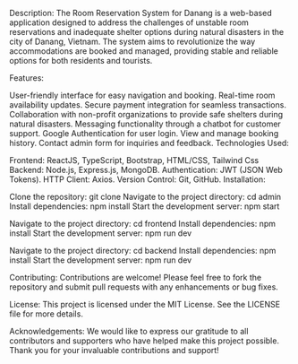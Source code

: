 Description:
The Room Reservation System for Danang is a web-based application designed to address the challenges of unstable room reservations and inadequate shelter options during natural disasters in the city of Danang, Vietnam. The system aims to revolutionize the way accommodations are booked and managed, providing stable and reliable options for both residents and tourists.

Features:

User-friendly interface for easy navigation and booking.
Real-time room availability updates.
Secure payment integration for seamless transactions.
Collaboration with non-profit organizations to provide safe shelters during natural disasters.
Messaging functionality through a chatbot for customer support.
Google Authentication for user login.
View and manage booking history.
Contact admin form for inquiries and feedback.
Technologies Used:

Frontend: ReactJS, TypeScript, Bootstrap, HTML/CSS, Tailwind Css
Backend: Node.js, Express.js, MongoDB.
Authentication: JWT (JSON Web Tokens).
HTTP Client: Axios.
Version Control: Git, GitHub.
Installation:

Clone the repository: git clone
Navigate to the project directory: cd admin
Install dependencies: npm install
Start the development server: npm start

Navigate to the project directory: cd frontend
Install dependencies: npm install
Start the development server: npm run dev

Navigate to the project directory: cd backend
Install dependencies: npm install
Start the development server: npm run dev

Contributing:
Contributions are welcome! Please feel free to fork the repository and submit pull requests with any enhancements or bug fixes.

License:
This project is licensed under the MIT License. See the LICENSE file for more details.

Acknowledgements:
We would like to express our gratitude to all contributors and supporters who have helped make this project possible. Thank you for your invaluable contributions and support!
